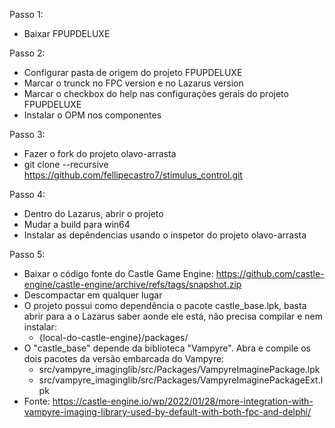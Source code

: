 Passo 1:
- Baixar FPUPDELUXE

Passo 2:
- Configurar pasta de origem do projeto FPUPDELUXE
- Marcar o trunck no FPC version e no Lazarus version
- Marcar o checkbox do help nas configurações gerais do projeto FPUPDELUXE
- Instalar o OPM nos componentes

Passo 3:
- Fazer o fork do projeto olavo-arrasta
- git clone --recursive https://github.com/fellipecastro7/stimulus_control.git

Passo 4:
- Dentro do Lazarus, abrir o projeto
- Mudar a build para win64
- Instalar as depêndencias usando o inspetor do projeto olavo-arrasta

Passo 5:
- Baixar o código fonte do Castle Game Engine: https://github.com/castle-engine/castle-engine/archive/refs/tags/snapshot.zip
- Descompactar em qualquer lugar
- O projeto possui como dependência o pacote castle_base.lpk, basta abrir para a o Lazarus saber aonde ele está, não precisa compilar e nem instalar:
  - {local-do-castle-engine}/packages/
- O "castle_base" depende da biblioteca "Vampyre". Abra e compile os dois pacotes da versão embarcada do Vampyre:
  - src/vampyre_imaginglib/src/Packages/VampyreImaginePackage.lpk
  - src/vampyre_imaginglib/src/Packages/VampyreImaginePackageExt.lpk
- Fonte: https://castle-engine.io/wp/2022/01/28/more-integration-with-vampyre-imaging-library-used-by-default-with-both-fpc-and-delphi/

